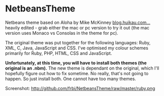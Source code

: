 NetbeansTheme
=============

Netbeans theme based on Aloha by Mike McKinney [blog.huikau.com...](http://blog.huikau.com/2008/04/aloha-color-theme-for-netbeans-61.html) heavily edited - grab either the mac or pc version to try it out (the mac version uses Monaco vs Consolas in the theme for pc).

The original theme was put together for the following languages: Ruby, XML, C, Java, JavaScript and CSS. I've optimised my colour schemes primarily for Ruby, PHP, HTML, CSS and JavaScript.

**Unfortunately, at this time, you will have to install both themes (the original is an .nbm).**
The new theme is dependant on the original, which I'll hopefully figure out how to fix sometime. No really, that's not going to happen. So just install both. One cannot have too many themes.

Screenshot: http://github.com/frbi/NetbeansTheme/raw/master/ruby.png